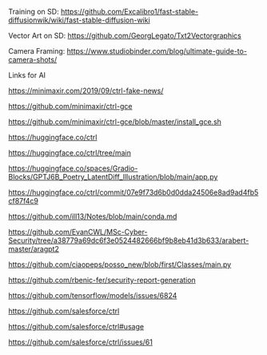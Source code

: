 
Training on SD: https://github.com/Excalibro1/fast-stable-diffusionwik/wiki/fast-stable-diffusion-wiki

Vector Art on SD: https://github.com/GeorgLegato/Txt2Vectorgraphics

Camera Framing: https://www.studiobinder.com/blog/ultimate-guide-to-camera-shots/




Links for AI

https://minimaxir.com/2019/09/ctrl-fake-news/

https://github.com/minimaxir/ctrl-gce

https://github.com/minimaxir/ctrl-gce/blob/master/install_gce.sh


https://huggingface.co/ctrl

https://huggingface.co/ctrl/tree/main

https://huggingface.co/spaces/Gradio-Blocks/GPTJ6B_Poetry_LatentDiff_Illustration/blob/main/app.py

https://huggingface.co/ctrl/commit/07e9f73d6b0d0dda24506e8ad9ad4fb5cf87f4c9


https://github.com/ill13/Notes/blob/main/conda.md

https://github.com/EvanCWL/MSc-Cyber-Security/tree/a38779a69dc6f3e0524482666bf9b8eb41d3b633/arabert-master/aragpt2

https://github.com/ciaopeps/posso_new/blob/first/Classes/main.py

https://github.com/rbenic-fer/security-report-generation

https://github.com/tensorflow/models/issues/6824

https://github.com/salesforce/ctrl

https://github.com/salesforce/ctrl#usage

https://github.com/salesforce/ctrl/issues/61
